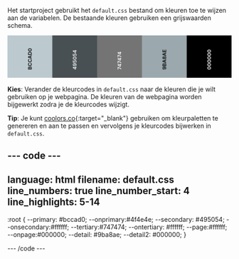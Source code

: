 Het startproject gebruikt het `default.css` bestand om kleuren toe te wijzen aan de variabelen. De bestaande kleuren gebruiken een grijswaarden schema.

![Het standaardkleurenpalet dat vijf grijstinten laat zien.](images/greyscale.png)

**Kies**: Verander de kleurcodes in `default.css` naar de kleuren die je wilt gebruiken op je webpagina. De kleuren van de webpagina worden bijgewerkt zodra je de kleurcodes wijzigt.

**Tip**: Je kunt [coolors.co](https://coolors.co){:target="_blank"} gebruiken om kleurpaletten te genereren en aan te passen en vervolgens je kleurcodes bijwerken in `default.css`.

--- code ---
---
language: html
filename: default.css
line_numbers: true
line_number_start: 4
line_highlights: 5-14
---

:root {
  --primary: #bccad0;
  --onprimary:#4f4e4e;
  --secondary: #495054;
  --onsecondary:#ffffff;
  --tertiary:#747474;
  --ontertiary: #ffffff;
  --page:#ffffff;
  --onpage:#000000;
  --detail: #9ba8ae;
  --detail2: #000000;
}

--- /code ---
